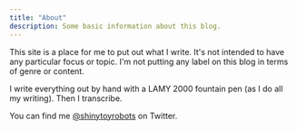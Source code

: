 ```yaml
---
title: "About"
description: Some basic information about this blog.
---
```


This site is a place for me to put out what I write. It's not intended to have any particular focus or topic. I'm not putting any label on this blog in terms of genre or content.

I write everything out by hand with a LAMY 2000 fountain pen (as I do all my writing). Then I transcribe.

You can find me [@shinytoyrobots](http://twitter.com/shinytoyrobots) on Twitter.